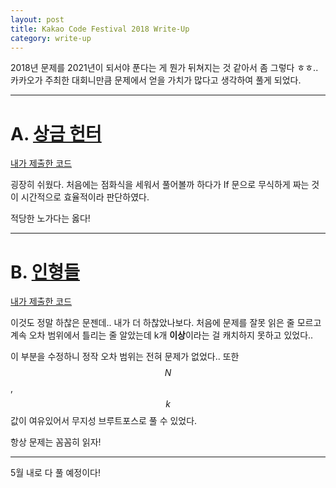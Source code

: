 ```yaml
---
layout: post
title: Kakao Code Festival 2018 Write-Up
category: write-up
---
```


2018년 문제를 2021년이 되서야 푼다는 게 뭔가 뒤쳐지는 것 같아서 좀 그렇다 ㅎㅎ.. 카카오가 주최한 대회니만큼 문제에서 얻을 가치가 많다고 생각하여 풀게 되었다.

- - -

# A. [상금 헌터](https://www.acmicpc.net/problem/15953)
[내가 제출한 코드](http://boj.kr/e99a7011c57c48ccaec25e1eefc36a05)

굉장히 쉬웠다. 처음에는 점화식을 세워서 풀어볼까 하다가 If 문으로 무식하게 짜는 것이 시간적으로 효율적이라 판단하였다.

적당한 노가다는 옳다!

- - -

# B. [인형들](https://www.acmicpc.net/problem/15954)
[내가 제출한 코드](http://boj.kr/836d6e4dec984116be899e453f852d26)

이것도 정말 하찮은 문젠데.. 내가 더 하찮았나보다. 처음에 문제를 잘못 읽은 줄 모르고 계속 오차 범위에서 틀리는 줄 알았는데 k개 **이상**이라는 걸 캐치하지 못하고 있었다..

이 부분을 수정하니 정작 오차 범위는 전혀 문제가 없었다.. 또한 $$N$$, $$k$$ 값이 여유있어서 무지성 브루트포스로 풀 수 있었다.

항상 문제는 꼼꼼히 읽자!

- - -

5월 내로 다 풀 예정이다!